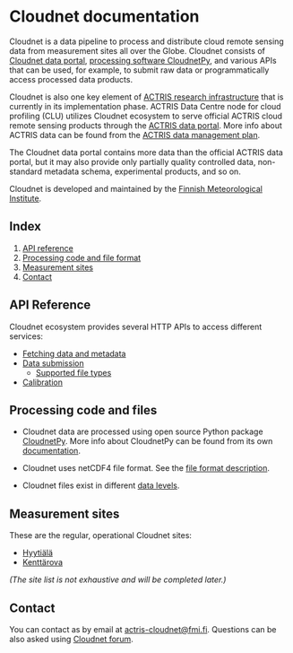# Cloudnet documentation

Cloudnet is a data pipeline to process and distribute cloud remote sensing
data from measurement sites all over the Globe. Cloudnet consists of
[Cloudnet data portal](https://cloudnet.fmi.fi),
[processing software CloudnetPy](https://github.com/actris-cloudnet/cloudnetpy),
and various APIs that can be used, for example, to submit raw data or
programmatically access processed data products.

Cloudnet is also one key element of [ACTRIS research infrastructure](https://www.actris.eu/) that is
currently in its implementation phase. ACTRIS Data Centre node
for cloud profiling (CLU) utilizes Cloudnet ecosystem to serve official ACTRIS cloud
remote sensing products through the [ACTRIS data portal](https://actris.nilu.no/).
More info about ACTRIS data can be found from the
[ACTRIS data management plan](https://github.com/actris/data-management-plan/blob/master/DMP/ACTRIS-DMP.md).

The Cloudnet data portal contains more data than the official ACTRIS data portal,
but it may also provide only partially quality controlled data, non-standard metadata
schema, experimental products, and so on.

Cloudnet is developed and maintained by the [Finnish Meteorological Institute](https://en.ilmatieteenlaitos.fi/).

## Index

1. [API reference](#api-reference)
2. [Processing code and file format](#processing-code-and-file-format)
3. [Measurement sites](#measurement-sites)
4. [Contact](#contact)

## API Reference

Cloudnet ecosystem provides several HTTP APIs to access different services:

* [Fetching data and metadata](api/data-portal.md)
* [Data submission](api/data-upload.md)
  * [Supported file types](api/upload-file-types.md)
* [Calibration](api/calibration.md)

## Processing code and files

* Cloudnet data are processed using open source Python package [CloudnetPy](https://github.com/actris-cloudnet/cloudnetpy).
More info about CloudnetPy can be found from its own [documentation](https://cloudnetpy.readthedocs.io/en/latest/?badge=latest).

* Cloudnet uses netCDF4 file format.
See the [file format description](https://cloudnetpy.readthedocs.io/en/latest/fileformat.html).

* Cloudnet files exist in different [data levels](levels.md).


## Measurement sites

These are the regular, operational Cloudnet sites:

* [Hyytiälä](sites/hyytiala.md)
* [Kenttärova](sites/kenttarova.md)

*(The site list is not exhaustive and will be completed later.)*


## Contact

You can contact as by email at [actris-cloudnet@fmi.fi](mailto:actris-cloudnet@fmi.fi). 
Questions can be also asked using [Cloudnet forum](https://forum.cloudnet.fmi.fi).
